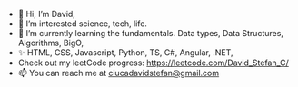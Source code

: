 - 👋 Hi, I’m David,
- 👀 I’m interested science, tech, life.
- 🌱 I’m currently learning the fundamentals. Data types, Data Structures, Algorithms, BigO,
- ✨ HTML, CSS, Javascript, Python, TS, C#, Angular, .NET,
- Check out my leetCode progress: https://leetcode.com/David_Stefan_C/ 
- 📫 You can reach me at ciucadavidstefan@gmail.com

<!---
cdavidstefan/cdavidstefan is a ✨ special ✨ repository because its `README.md` (this file) appears on your GitHub profile.
You can click the Preview link to take a look at your changes.
--->
